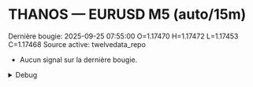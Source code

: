 # THANOS — EURUSD M5 (auto/15m)
Dernière bougie: 2025-09-25 07:55:00  O=1.17470  H=1.17472  L=1.17453  C=1.17468
Source active: twelvedata_repo

- Aucun signal sur la dernière bougie.

<details><summary>Debug</summary>

- TD_API_KEY manquant.

</details>
